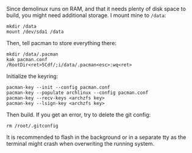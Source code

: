 Since demolinux runs on RAM, and that it needs plenty of disk space to build,
you might need additional storage. I mount mine to `/data`:
```
mkdir /data
mount /dev/sda1 /data
```

Then, tell pacman to store everything there:
```
mkdir /data/.pacman
kak pacman.conf
/RootDir<ret>5Cdf/;i/data/.pacman<esc>:wq<ret>
```

Initialize the keyring:
```
pacman-key --init --config pacman.conf
pacman-key --populate archlinux --config pacman.conf
pacman-key --recv-keys <archzfs key>
pacman-key --lsign-key <archzfs key>
```

Then build.
If you get an error, try to delete the git config:
```
rm /root/.gitconfig
```

It is recommended to flash in the background or in a
separate tty as the terminal might crash when overwriting
the running system.

